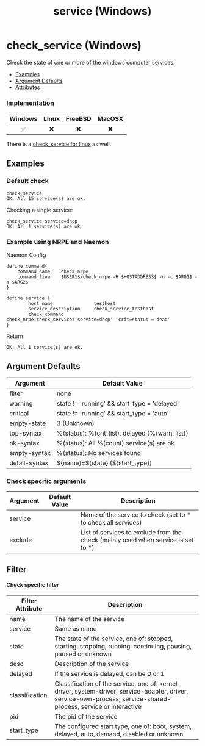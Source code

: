 ﻿---
title: service (Windows)
---

# check_service (Windows)

Check the state of one or more of the windows computer services.

- [Examples](#examples)
- [Argument Defaults](#argument-defaults)
- [Attributes](#attributes)

### Implementation

| Windows | Linux | FreeBSD | MacOSX |
|:-------:|:-----:|:-------:|:------:|
|  :white_check_mark:  |  :x:  |  :x:  |  :x:  |

There is a [check_service for linux](check_service_linux) as well.

## Examples

### Default check

    check_service
    OK: All 15 service(s) are ok.

Checking a single service:

    check_service service=dhcp
    OK: All 1 service(s) are ok.


### Example using NRPE and Naemon

Naemon Config

    define command{
        command_name    check_nrpe
        command_line    $USER1$/check_nrpe -H $HOSTADDRESS$ -n -c $ARG1$ -a $ARG2$
    }

    define service {
            host_name               testhost
            service_description     check_service_testhost
            check_command           check_nrpe!check_service!'service=dhcp' 'crit=status = dead'
    }

Return

    OK: All 1 service(s) are ok.


## Argument Defaults

| Argument | Default Value |
| --- | --- |
filter | none |
warning | state != 'running' && start_type = 'delayed' |
critical | state != 'running' && start_type = 'auto' |
empty-state | 3 (Unknown) |
top-syntax | %(status): %(crit_list), delayed (%(warn_list)) |
ok-syntax | %(status): All %(count) service(s) are ok. |
empty-syntax | %(status): No services found |
detail-syntax | \${name}=\${state} (${start_type}) |


### **Check specific arguments**

| Argument | Default Value | Description |
| --- | --- | --- |
| service | | Name of the service to check (set to * to check all services) |
| exclude | | List of services to exclude from the check (mainly used when service is set to *) |


## Filter

#### **Check specific filter**

| Filter Attribute | Description |
| ---------------- | ----------- |
| name | The name of the service |
| service | Same as name |
| state | The state of the service, one of: stopped, starting, stopping, running, continuing, pausing, paused or unknown |
| desc | Description of the service |
| delayed | If the service is delayed, can be 0 or 1 |
| classification | Classification of the service, one of: kernel-driver, system-driver, service-adapter, driver, service-own-process, service-shared-process, service or interactive |
| pid | The pid of the service |
| start_type | The configured start type, one of: boot, system, delayed, auto, demand, disabled or unknown |